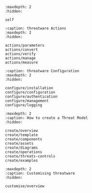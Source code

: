 ```{toctree}
:maxdepth: 2
:hidden:

self
```

```{toctree}
:caption: threatware Actions
:maxdepth: 2
:hidden:

actions/parameters
actions/convert
actions/verify
actions/manage
actions/measure
```

```{toctree}
:caption: threatware Configuration
:maxdepth: 2
:hidden:

configure/installation
configure/configuration
configure/authentication
configure/management
configure/logging

```

```{toctree}
:maxdepth: 2
:caption: How to create a Threat Model
:hidden:

create/overview
create/template
create/components
create/assets
create/diagrams
create/operations
create/threats-controls
create/examples
```

```{toctree}
:maxdepth: 2
:caption: Customising threatware
:hidden:

customise/overview
```

```{include} threatware.md
```
